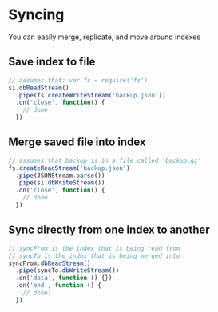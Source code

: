 # Syncing

You can easily merge, replicate, and move around indexes


## Save index to file

```javascript
// assumes that: var fs = require('fs')
si.dbReadStream()
  .pipe(fs.createWriteStream('backup.json'))
  .on('close', function() {
    // done
  })
```

## Merge saved file into index

```javascript
// assumes that backup is in a file called 'backup.gz'
fs.createReadStream('backup.json')
  .pipe(JSONStream.parse())
  .pipe(si.dbWriteStream())
  .on('close', function() {
    // done
  })
```

## Sync directly from one index to another

```javascript
// syncFrom is the index that is being read from
// syncTo is the index that is being merged into
syncFrom.dbReadStream()
  .pipe(syncTo.dbWriteStream())
  .on('data', function () {})
  .on('end', function () {
    // done!
  })
```

